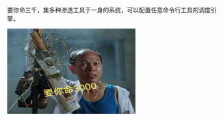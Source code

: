 要你命三千，集多种渗透工具于一身的系统，可以配置任意命令行工具的调度引擎。

<img src="./libs/images/YNM3000.jpeg" width=300 height=200/>
